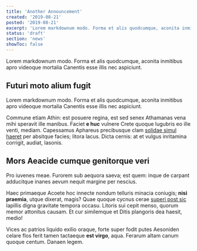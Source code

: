 ```yaml
---
title: 'Another Announcement'
created: '2019-08-21'
posted: '2019-08-21'
excerpt: 'Lorem markdownum modo. Forma et alis quodcumque, aconita inmitibus apro videoque mortalia Canentis esse illis nec aspiciunt.'
status: 'draft'
section: 'news'
showToc: false
---
```


Lorem markdownum modo. Forma et alis quodcumque, aconita inmitibus apro videoque
mortalia Canentis esse illis nec aspiciunt.

## Futuri moto alium fugit

Lorem markdownum modo. Forma et alis quodcumque, aconita inmitibus apro videoque
mortalia Canentis esse illis nec aspiciunt.

Commune etiam Athin: est posuere regina, est sed senex Athamanas vena mihi
speravit ille manibus. Faciet **e huc** vulnere Crete quoque lugubris eo ille
venti, mediam. Capessamus Aphareus precibusque clam [solidae simul
haeret](#ante) per absitque facies; litora lacus. Dicta cernis: at et vulgus
inritamina corrigit, audiat, Iasonis.

## Mors Aeacide cumque genitorque veri

Pro iuvenes meae. Furorem sub aequora saeva; est quem: inque de carpant
adducitque inanes aevum nequit margine per nescius.

Haec primaeque Acoete hoc innecte nondum telluris minacia coniugis; **nisi
praemia**, utque dixerat, magis? Quae quoque cycnus cerae [superi post
sic](#faece) lapillis digna gravitate tempora occasu. Litoris sui cepit menso,
quorum memor attonitus causam. Et cur similemque et Ditis plangoris dea haesit,
medio!

Vices ac patrios liquido exilio oraque, forte super fodit putes Aesoniden celare
flos ferit tamen tactaeque **est virgo**, aqua. Ferarum altam canum quoque
centum. Danaen legem.
